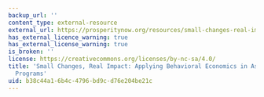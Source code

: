 ```yaml
---
backup_url: ''
content_type: external-resource
external_url: https://prosperitynow.org/resources/small-changes-real-impact-applying-behavioral-economics-asset-building-programs-brief
has_external_licence_warning: true
has_external_license_warning: true
is_broken: ''
license: https://creativecommons.org/licenses/by-nc-sa/4.0/
title: 'Small Changes, Real Impact: Applying Behavioral Economics in Asset-building
  Programs'
uid: b38c44a1-6b4c-4796-bd9c-d76e204be21c
---
```

